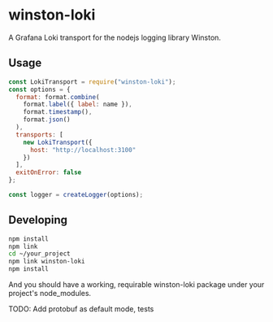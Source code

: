 # winston-loki
A Grafana Loki transport for the nodejs logging library Winston.
## Usage
```javascript
const LokiTransport = require("winston-loki");
const options = {
  format: format.combine(
    format.label({ label: name }),
    format.timestamp(),
    format.json()
  ),
  transports: [
    new LokiTransport({
      host: "http://localhost:3100"
    })
  ],
  exitOnError: false
};

const logger = createLogger(options);
```

## Developing
```bash
npm install
npm link
cd ~/your_project
npm link winston-loki
npm install
```
And you should have a working, requirable winston-loki package under your project's node_modules.

TODO: Add protobuf as default mode, tests
